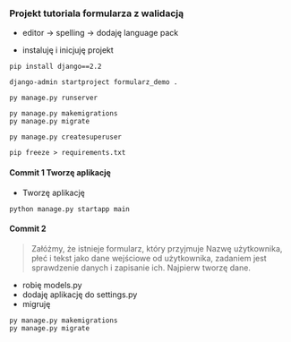 ### Projekt tutoriala formularza z walidacją

- editor -> spelling -> dodaję language pack

- instaluję i inicjuję projekt
```
pip install django==2.2

django-admin startproject formularz_demo .

py manage.py runserver

py manage.py makemigrations
py manage.py migrate

py manage.py createsuperuser

pip freeze > requirements.txt
```

#### Commit 1 Tworzę aplikację

- Tworzę aplikację
```
python manage.py startapp main
```

#### Commit 2
> Załóżmy, że istnieje formularz, który przyjmuje Nazwę użytkownika, płeć i tekst jako dane wejściowe od użytkownika, zadaniem jest sprawdzenie danych i zapisanie ich.
> Najpierw tworzę dane.

- robię models.py
- dodaję aplikację do settings.py
- migruję
```
py manage.py makemigrations
py manage.py migrate
```
